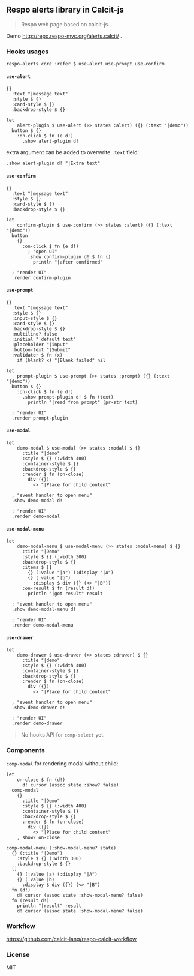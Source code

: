 ## Respo alerts library in Calcit-js

> Respo web page based on calcit-js.

Demo http://repo.respo-mvc.org/alerts.calcit/ .

### Hooks usages

```cirru
respo-alerts.core :refer $ use-alert use-prompt use-confirm
```

#### `use-alert`

```cirru
{}
  :text "|message text"
  :style $ {}
  :card-style $ {}
  :backdrop-style $ {}
```

```cirru
let
    alert-plugin $ use-alert (>> states :alert) ({} (:text "|demo"))
  button $ {}
    :on-click $ fn (e d!)
      .show alert-plugin d!
```

extra argument can be added to overwrite `:text` field:

```cirru
.show alert-plugin d! "|Extra text"
```

#### `use-confirm`

```cirru
{}
  :text "|message text"
  :style $ {}
  :card-style $ {}
  :backdrop-style $ {}
```

```cirru
let
    confirm-plugin $ use-confirm (>> states :alert) ({} (:text "|demo"))
  button
    {}
      :on-click $ fn (e d!)
        ; "open UI"
        .show confirm-plugin d! $ fn ()
          println "|after confirmed"

  ; "render UI"
  .render confirm-plugin
```

#### `use-prompt`

```cirru
{}
  :text "|message text"
  :style $ {}
  :input-style $ {}
  :card-style $ {}
  :backdrop-style $ {}
  :multiline? false
  :initial "|default text"
  :placeholder "|input"
  :button-text "|Submit"
  :validator $ fn (x)
    if (blank? x) "|Blank failed" nil
```

```cirru
let
    prompt-plugin $ use-prompt (>> states :prompt) ({} (:text "|demo"))
  button $ {}
    :on-click $ fn (e d!)
      .show prompt-plugin d! $ fn (text)
        println "|read from prompt" (pr-str text)

  ; "render UI"
  .render prompt-plugin
```

#### `use-modal`

```cirru
let
    demo-modal $ use-modal (>> states :modal) $ {}
      :title "|demo"
      :style $ {} (:width 400)
      :container-style $ {}
      :backdrop-style $ {}
      :render $ fn (on-close)
        div ({})
          <> "|Place for child content"

  ; "event handler to open menu"
  .show demo-modal d!

  ; "render UI"
  .render demo-modal
```

#### `use-modal-menu`

```cirru
let
    demo-modal-menu $ use-modal-menu (>> states :modal-menu) $ {}
      :title "|Demo"
      :style $ {} (:width 300)
      :backdrop-style $ {}
      :items $ []
        {} (:value "|a") (:display "|A")
        {} (:value "|b")
          :display $ div ({} (<> "|B"))
      :on-result $ fn (result d!)
        println "|got result" result

  ; "event handler to open menu"
  .show demo-modal-menu d!

  ; "render UI"
  .render demo-modal-menu
```

#### `use-drawer`

```cirru
let
    demo-drawer $ use-drawer (>> states :drawer) $ {}
      :title "|demo"
      :style $ {} (:width 400)
      :container-style $ {}
      :backdrop-style $ {}
      :render $ fn (on-close)
        div ({})
          <> "|Place for child content"

  ; "event handler to open menu"
  .show demo-drawer d!

  ; "render UI"
  .render demo-drawer
```

> No hooks API for `comp-select` yet.

### Components

`comp-modal` for rendering modal without child:

```cirru
let
    on-close $ fn (d!)
      d! cursor (assoc state :show? false)
  comp-modal
    {}
      :title "|Demo"
      :style $ {} (:width 400)
      :container-style $ {}
      :backdrop-style $ {}
      :render $ fn (on-close)
        div ({})
          <> "|Place for child content"
    , show? on-close
```

```cirru
comp-modal-menu (:show-modal-menu? state)
  {} (:title "|Demo")
    :style $ {} (:width 300)
    :backdrop-style $ {}
  []
    {} (:value |a) (:display "|A")
    {} (:value |b)
      :display $ div ({}) (<> "|B")
  fn (d!)
    d! cursor (assoc state :show-modal-menu? false)
  fn (result d!)
    println "|result" result
    d! cursor (assoc state :show-modal-menu? false)
```

### Workflow

https://github.com/calcit-lang/respo-calcit-workflow

### License

MIT
